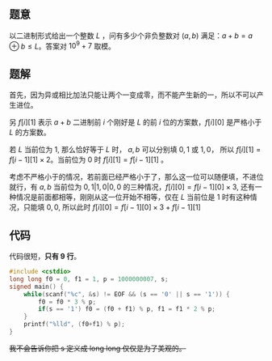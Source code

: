 ## 题意

以二进制形式给出一个整数 $L$ ，问有多少个非负整数对 $(a, b)$ 满足：$a+b = a \oplus b \le L$。答案对 $10^9+7$ 取模。

## 题解

首先，因为异或相比加法只能让两个一变成零，而不能产生新的一，所以不可以产生进位。

另 $f[i][1]$ 表示 $a+b$ 二进制前 $i$ 个刚好是 $L$ 的前 $i$ 位的方案数，$f[i][0]$ 是严格小于 $L$ 的方案数。

若 $L$ 当前位为 $1$, 那么恰好等于 $L$ 时， $a,b$ 可以分别填 $0, 1$ 或 $1, 0$， 所以 $f[i][1] = f[i-1][1] \times 2$。当前位为 $0$ 时 $f[i][1] = f[i-1][1]$ 。

考虑不严格小于的情况，若前面已经严格小于了，那么这一位可以随便填，不进位就行，有 $a,b$ 当前位为 $0,1|1,0 | 0,0$ 的三种情况，$f[i][0] = f[i-1][0] \times 3$, 还有一种情况是前面都相等，刚刚从这一位开始不相等，仅在 $L$ 当前位是 $1$ 时有这种情况，只能填 $0,0$, 所以此时 $f[i][0] = f[i-1][0] \times 3 + f[i-1][1]$

## 代码

代码很短，**只有 $9$ 行**。

```cpp
#include <cstdio>
long long f0 = 0, f1 = 1, p = 1000000007, s;
signed main() {
	while(scanf("%c", &s) != EOF && (s == '0' || s == '1')) {
		f0 = f0 * 3 % p;
		if(s == '1') f0 = (f0 + f1) % p, f1 = f1 * 2 % p;
	}
	printf("%lld", (f0+f1) % p);
}
```

~~我不会告诉你把 s 定义成 long long 仅仅是为了美观的。~~